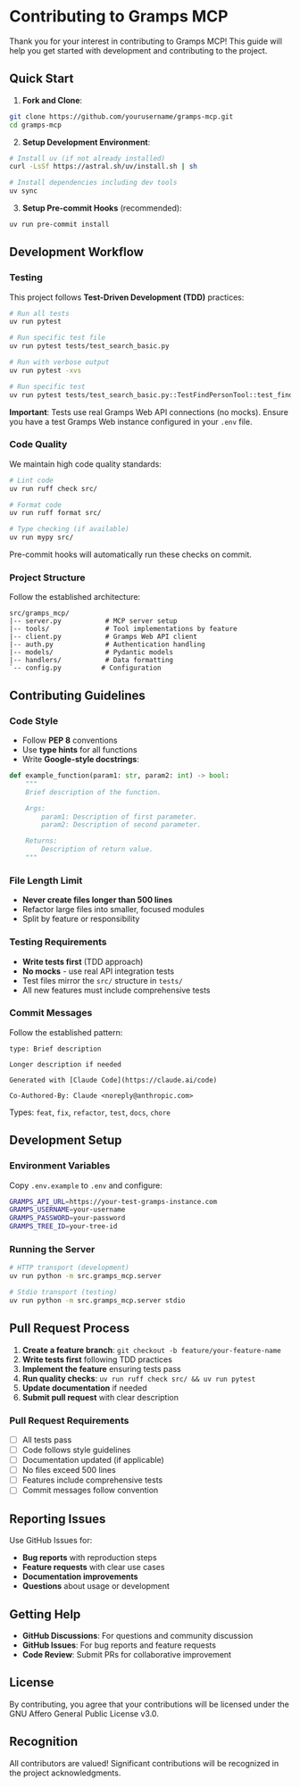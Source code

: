 # Contributing to Gramps MCP

Thank you for your interest in contributing to Gramps MCP! This guide will help you get started with development and contributing to the project.

## Quick Start

1. **Fork and Clone**:
```bash
git clone https://github.com/yourusername/gramps-mcp.git
cd gramps-mcp
```

2. **Setup Development Environment**:
```bash
# Install uv (if not already installed)
curl -LsSf https://astral.sh/uv/install.sh | sh

# Install dependencies including dev tools
uv sync
```

3. **Setup Pre-commit Hooks** (recommended):
```bash
uv run pre-commit install
```

## Development Workflow

### Testing

This project follows **Test-Driven Development (TDD)** practices:

```bash
# Run all tests
uv run pytest

# Run specific test file
uv run pytest tests/test_search_basic.py

# Run with verbose output
uv run pytest -xvs

# Run specific test
uv run pytest tests/test_search_basic.py::TestFindPersonTool::test_find_person -xvs
```

**Important**: Tests use real Gramps Web API connections (no mocks). Ensure you have a test Gramps Web instance configured in your `.env` file.

### Code Quality

We maintain high code quality standards:

```bash
# Lint code
uv run ruff check src/

# Format code
uv run ruff format src/

# Type checking (if available)
uv run mypy src/
```

Pre-commit hooks will automatically run these checks on commit.

### Project Structure

Follow the established architecture:

```
src/gramps_mcp/
|-- server.py           # MCP server setup
|-- tools/              # Tool implementations by feature
|-- client.py           # Gramps Web API client
|-- auth.py             # Authentication handling
|-- models/             # Pydantic models
|-- handlers/           # Data formatting
`-- config.py          # Configuration
```

## Contributing Guidelines

### Code Style

- Follow **PEP 8** conventions
- Use **type hints** for all functions
- Write **Google-style docstrings**:
```python
def example_function(param1: str, param2: int) -> bool:
    """
    Brief description of the function.

    Args:
        param1: Description of first parameter.
        param2: Description of second parameter.

    Returns:
        Description of return value.
    """
```

### File Length Limit

- **Never create files longer than 500 lines**
- Refactor large files into smaller, focused modules
- Split by feature or responsibility

### Testing Requirements

- **Write tests first** (TDD approach)
- **No mocks** - use real API integration tests
- Test files mirror the `src/` structure in `tests/`
- All new features must include comprehensive tests

### Commit Messages

Follow the established pattern:
```
type: Brief description

Longer description if needed

Generated with [Claude Code](https://claude.ai/code)

Co-Authored-By: Claude <noreply@anthropic.com>
```

Types: `feat`, `fix`, `refactor`, `test`, `docs`, `chore`

## Development Setup

### Environment Variables

Copy `.env.example` to `.env` and configure:
```bash
GRAMPS_API_URL=https://your-test-gramps-instance.com
GRAMPS_USERNAME=your-username
GRAMPS_PASSWORD=your-password
GRAMPS_TREE_ID=your-tree-id
```

### Running the Server

```bash
# HTTP transport (development)
uv run python -m src.gramps_mcp.server

# Stdio transport (testing)
uv run python -m src.gramps_mcp.server stdio
```

## Pull Request Process

1. **Create a feature branch**: `git checkout -b feature/your-feature-name`
2. **Write tests first** following TDD practices
3. **Implement the feature** ensuring tests pass
4. **Run quality checks**: `uv run ruff check src/ && uv run pytest`
5. **Update documentation** if needed
6. **Submit pull request** with clear description

### Pull Request Requirements

- [ ] All tests pass
- [ ] Code follows style guidelines
- [ ] Documentation updated (if applicable)
- [ ] No files exceed 500 lines
- [ ] Features include comprehensive tests
- [ ] Commit messages follow convention

## Reporting Issues

Use GitHub Issues for:
- **Bug reports** with reproduction steps
- **Feature requests** with clear use cases
- **Documentation improvements**
- **Questions** about usage or development

## Getting Help

- **GitHub Discussions**: For questions and community discussion
- **GitHub Issues**: For bug reports and feature requests
- **Code Review**: Submit PRs for collaborative improvement

## License

By contributing, you agree that your contributions will be licensed under the GNU Affero General Public License v3.0.

## Recognition

All contributors are valued! Significant contributions will be recognized in the project acknowledgments.